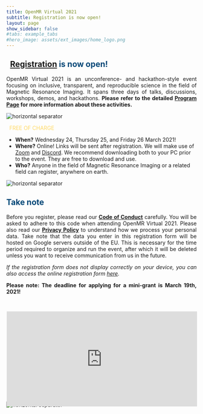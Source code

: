 ```yaml
---
title: OpenMR Virtual 2021
subtitle: Registration is now open!
layout: page
show_sidebar: false
#tabs: example_tabs
#hero_image: assets/ext_images/home_logo.png
---
```


## <span style="color:#ffd966"> <i class="far fa-hand-point-down" style="font-size: 75%"></i> </span><span style="color:#004777"> &nbsp;&nbsp;<a href="#registration">Registration</a> is now open!&nbsp;&nbsp; </span><span style="color:#ffd966"> <i class="far fa-hand-point-down" style="font-size: 75%"></i> </span>

<p><div style="text-align: justify">OpenMR Virtual 2021 is an unconference- and hackathon-style event focusing on inclusive, transparent, and reproducible science in the field of Magnetic Resonance Imaging. It spans three days of talks, discussions, workshops, demos, and hackathons. <b>Please refer to the detailed <a href="../page-program"><b>Program Page</b></a> for more information about these activities.</b></div></p>

<img class="img-separator" src="{{ site.baseurl }}/assets/ext_images/2020/post_separator.png" alt="horizontal separator" />

<span style="color:#ffd966"> <i class="fas fa-long-arrow-alt-right"></i>&nbsp;&nbsp;FREE OF CHARGE&nbsp;&nbsp;<i class="fas fa-long-arrow-alt-left"></i> </span>

<div><p>
    <ul>
        <li><b>When?</b> Wednesday 24, Thursday 25, and Friday 26 March 2021!</li>
        <li><b>Where?</b> Online! Links will be sent after registration. We will make use of <a href="https://zoom.us/">Zoom</a> and <a href="https://discord.com/">Discord</a>. We recommend downloading both to your PC prior to the event. They are free to download and use.</li>
        <li><b>Who?</b> Anyone in the field of Magnetic Resonance Imaging or a related field can register, anywhere on earth.</li>
    </ul>
    </p>
</div>
<img class="img-separator" src="{{ site.baseurl }}/assets/ext_images/2020/post_separator.png" alt="horizontal separator" />

## <span style="color:#004777"> Take note </span>

<p><div style="text-align: justify">Before you register, please read our <a href="../../page-code-of-conduct"><b>Code of Conduct</b></a> carefully. You will be asked to adhere to this code when attending OpenMR Virtual 2021. Please also read our <a href="../../privacy-policy"><b>Privacy Policy</b></a> to understand how we process your personal data. Take note that the data you enter in this registration form will be hosted on Google servers outside of the EU. This is necessary for the time period required to organize and run the event, after which it will be deleted unless you want to receive communication from us in the future.</div></p>

<p><div style="text-align: justify"><i>If the registration form does not display correctly on your device, you can also access the online registration form <a href="https://forms.gle/nC9keHfWe7mQcsLp7" target="_blank">here</a>. </i></div></p>

<p><div style="text-align: justify"><b>Please note: The deadline for applying for a mini-grant is March 19th, 2021!</b></div></p>

<style>
.reg-form {
  position: relative;
  padding-bottom: 50%; // This is the aspect ratio
  overflow: hidden;
}
.reg-form iframe {
  position: absolute;
  top: 30px;
  left: 1px;
  width: 100% !important;
  height: 100% !important;
}
</style>

<div id="registration" class="reg-form"> 
<iframe src="https://forms.gle/nC9keHfWe7mQcsLp7" width="640" height="1086" frameborder="0" marginheight="0" marginwidth="0" style="border:0" allowfullscreen>Laden…</iframe>
</div>
<br>
<img class="img-separator" src="{{ site.baseurl }}/assets/ext_images/2020/post_separator.png" alt="horizontal separator" /> 
<br>
<a href="#"><i class="fas fa-arrow-alt-circle-up" style="position: relative; top: -3px; text-indent: 0px; vertical-align: middle; color:#004777;"></i></a>
